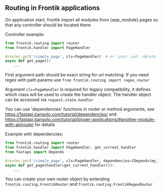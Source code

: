## Routing in Frontik applications

On application start, frontik import all modules from {app_module}.pages so that any controller should be located there.

Controller example:
```python
from frontik.routing import router
from frontik.handler import PageHandler

@router.get('/simple_page', cls=PageHandler)  # or .post .put .delete .head
async def get_page():
    ...
```

First argument path should be exact string for url matching. 
If you need regex with path params use `from frontik.routing import regex_router`

Argument `cls=PageHandler` is required for legacy compatibility, it defines which class will be used to create the handler object.
The handler object can be accessed via `request.state.handler`

You can use 'dependencies' functions in router or method arguments, see https://fastapi.tiangolo.com/tutorial/dependencies/ and https://fastapi.tiangolo.com/tutorial/bigger-applications/#another-module-with-apirouter for details

Example with dependencies:
```python
from frontik.routing import router
from frontik.handler import PageHandler, get_current_handler
from fastapi import Depends

@router.get('/simple_page', cls=PageHandler, dependencies=[Depends(my_foo)])
async def get_page(handler=get_current_handler()):
    ...
```

You can create your own router object by extending `frontik.routing.FrontikRouter` and `frontik.routing.FrontikRegexRouter`
